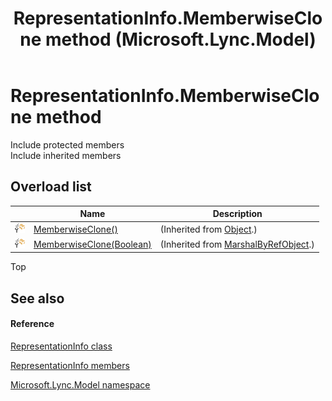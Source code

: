 ﻿---
title: RepresentationInfo.MemberwiseClone method  (Microsoft.Lync.Model)
TOCTitle: 'MemberwiseClone method '
ms:assetid: Overload:Microsoft.Lync.Model.RepresentationInfo.MemberwiseClone_DI_3_UC_OCS14MrefLyncWPF
ms:mtpsurl: https://msdn.microsoft.com/en-us/library/microsoft.lync.model.representationinfo.memberwiseclone_di_3_uc_ocs14mreflyncwpf(v=office.15)
ms:contentKeyID: 48593467
ms.date: 07/28/2014
mtps_version: v=office.15
f1_keywords:
- Microsoft.Lync.Model.RepresentationInfo.MemberwiseClone
dev_langs:
- CSharp
- JScript
- VB
- other
---

# RepresentationInfo.MemberwiseClone method

Include protected members  
Include inherited members  

## Overload list

<table>
<thead>
<tr class="header">
<th> </th>
<th>Name</th>
<th>Description</th>
</tr>
</thead>
<tbody>
<tr class="odd">
<td><img src="images/Hh347903.protmethod(Office.15).gif" title="Protected method" alt="Protected method" /></td>
<td><a href="http://msdn2.microsoft.com/en-us/library/57ctke0a">MemberwiseClone()</a></td>
<td>(Inherited from <a href="http://msdn2.microsoft.com/en-us/library/e5kfa45b">Object</a>.)</td>
</tr>
<tr class="even">
<td><img src="images/Hh347903.protmethod(Office.15).gif" title="Protected method" alt="Protected method" /></td>
<td><a href="http://msdn2.microsoft.com/en-us/library/ms131262">MemberwiseClone(Boolean)</a></td>
<td>(Inherited from <a href="http://msdn2.microsoft.com/en-us/library/w4302s1f">MarshalByRefObject</a>.)</td>
</tr>
</tbody>
</table>


Top

## See also

#### Reference

[RepresentationInfo class](representationinfo-class-microsoft-lync-model_2.md)

[RepresentationInfo members](representationinfo-members-microsoft-lync-model_2.md)

[Microsoft.Lync.Model namespace](microsoft-lync-model-namespace_2.md)


